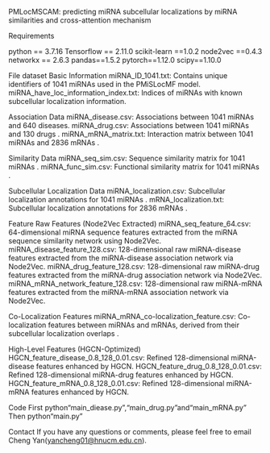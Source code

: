 PMLocMSCAM: predicting miRNA subcellular localizations by miRNA similarities and cross-attention mechanism

Requirements

python == 3.7.16
Tensorflow == 2.11.0
scikit-learn ==1.0.2
node2vec ==0.4.3
networkx == 2.6.3
pandas==1.5.2
pytorch==1.12.0
scipy==1.10.0


File
dataset
Basic Information
miRNA_ID_1041.txt: Contains unique identifiers of 1041 miRNAs used in the PMiSLocMF model.
miRNA_have_loc_information_index.txt: Indices of miRNAs with known subcellular localization information.

Association Data
miRNA_disease.csv: Associations between 1041 miRNAs and 640 diseases.
miRNA_drug.csv: Associations between 1041 miRNAs and 130 drugs .
miRNA_mRNA_matrix.txt: Interaction matrix between 1041 miRNAs and 2836 mRNAs .

Similarity Data
miRNA_seq_sim.csv: Sequence similarity matrix for 1041 miRNAs .
miRNA_func_sim.csv: Functional similarity matrix for 1041 miRNAs .

Subcellular Localization Data
miRNA_localization.csv: Subcellular localization annotations for 1041 miRNAs .
mRNA_localization.txt: Subcellular localization annotations for 2836 mRNAs .

Feature
Raw Features (Node2Vec Extracted)
miRNA_seq_feature_64.csv: 64-dimensional miRNA sequence features extracted from the miRNA sequence similarity network using Node2Vec.
miRNA_disease_feature_128.csv: 128-dimensional raw miRNA-disease features extracted from the miRNA-disease association network via Node2Vec.
miRNA_drug_feature_128.csv: 128-dimensional raw miRNA-drug features extracted from the miRNA-drug association network via Node2Vec.
miRNA_mRNA_network_feature_128.csv: 128-dimensional raw miRNA-mRNA features extracted from the miRNA-mRNA association network via Node2Vec.

Co-Localization Features
miRNA_mRNA_co-localization_feature.csv: Co-localization features between miRNAs and mRNAs, derived from their subcellular localization overlaps .

High-Level Features (HGCN-Optimized)
HGCN_feature_disease_0.8_128_0.01.csv: Refined 128-dimensional miRNA-disease features enhanced by HGCN.
HGCN_feature_drug_0.8_128_0.01.csv: Refined 128-dimensional miRNA-drug features  enhanced by HGCN.
HGCN_feature_mRNA_0.8_128_0.01.csv: Refined 128-dimensional miRNA-mRNA features enhanced by HGCN.

Code
First
python“main_diease.py”,“main_drug.py”and“main_mRNA.py”
Then
python“main.py”

Contact
If you have any questions or comments, please feel free to email Cheng Yan(yancheng01@hnucm.edu.cn).